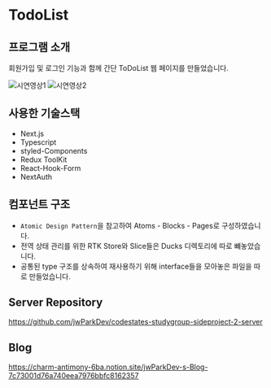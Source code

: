 # TodoList

## 프로그램 소개
회원가입 및 로그인 기능과 함께 간단 ToDoList 웹 페이지를 만들었습니다.

![시연영상1](https://user-images.githubusercontent.com/110954895/207246034-8b49fba7-c46e-4741-8082-ec6f58271c11.gif)
![시연영상2](https://user-images.githubusercontent.com/110954895/207246050-c38a5675-8ef4-4b95-afeb-2c57e48789ef.gif)

## 사용한 기술스택
- Next.js
- Typescript
- styled-Components
- Redux ToolKit
- React-Hook-Form
- NextAuth

## 컴포넌트 구조
- ```Atomic Design Pattern```을 참고하여 Atoms - Blocks - Pages로 구성하였습니다.
- 전역 상태 관리를 위한 RTK Store와 Slice들은 Ducks 디렉토리에 따로 뺴놓았습니다.
- 공통된 type 구조를 상속하여 재사용하기 위해 interface들을 모아놓은 파일을 따로 만들었습니다. 

## Server Repository
https://github.com/jwParkDev/codestates-studygroup-sideproject-2-server

## Blog
https://charm-antimony-6ba.notion.site/jwParkDev-s-Blog-7c73001d76a740eea7976bbfc8162357
